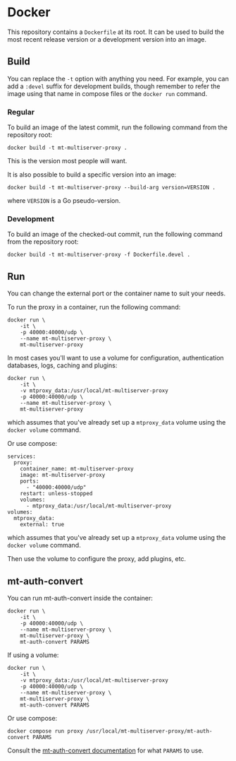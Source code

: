 # Docker

This repository contains a `Dockerfile` at its root.
It can be used to build the most recent release version
or a development version into an image.

## Build

You can replace the `-t` option with anything you need.
For example, you can add a `:devel` suffix for development builds,
though remember to refer the image using that name in compose files
or the `docker run` command.

### Regular

To build an image of the latest commit, run the following command
from the repository root:

```
docker build -t mt-multiserver-proxy .
```

This is the version most people will want.

It is also possible to build a specific version into an image:

```
docker build -t mt-multiserver-proxy --build-arg version=VERSION .
```

where `VERSION` is a Go pseudo-version.

### Development

To build an image of the checked-out commit, run the following command
from the repository root:

```
docker build -t mt-multiserver-proxy -f Dockerfile.devel .
```

## Run

You can change the external port or the container name to suit your needs.

To run the proxy in a container, run the following command:

```
docker run \
	-it \
	-p 40000:40000/udp \
	--name mt-multiserver-proxy \
	mt-multiserver-proxy
```

In most cases you'll want to use a volume for configuration,
authentication databases, logs, caching and plugins:

```
docker run \
	-it \
	-v mtproxy_data:/usr/local/mt-multiserver-proxy
	-p 40000:40000/udp \
	--name mt-multiserver-proxy \
	mt-multiserver-proxy
```

which assumes that you've already set up a `mtproxy_data` volume
using the `docker volume` command.

Or use compose:

```
services:
  proxy:
    container_name: mt-multiserver-proxy
	image: mt-multiserver-proxy
	ports:
	  - "40000:40000/udp"
	restart: unless-stopped
	volumes:
	  - mtproxy_data:/usr/local/mt-multiserver-proxy
volumes:
  mtproxy_data:
    external: true
```

which assumes that you've already set up a `mtproxy_data` volume
using the `docker volume` command.

Then use the volume to configure the proxy, add plugins, etc.

## mt-auth-convert

You can run mt-auth-convert inside the container:

```
docker run \
	-it \
	-p 40000:40000/udp \
	--name mt-multiserver-proxy \
	mt-multiserver-proxy \
	mt-auth-convert PARAMS
```

If using a volume:

```
docker run \
	-it \
	-v mtproxy_data:/usr/local/mt-multiserver-proxy
	-p 40000:40000/udp \
	--name mt-multiserver-proxy \
	mt-multiserver-proxy \
	mt-auth-convert PARAMS
```

Or use compose:

```
docker compose run proxy /usr/local/mt-multiserver-proxy/mt-auth-convert PARAMS
```

Consult the [mt-auth-convert documentation](https://github.com/HimbeerserverDE/mt-multiserver-proxy/blob/main/doc/auth_backends.md#mt-auth-convert)
for what `PARAMS` to use.

